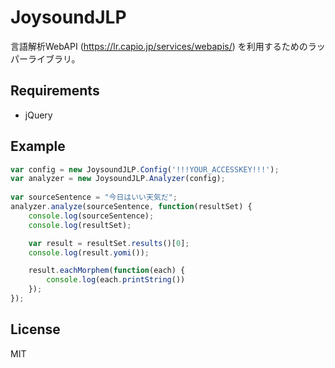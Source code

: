 JoysoundJLP
===========

言語解析WebAPI (https://lr.capio.jp/services/webapis/) を利用するためのラッパーライブラリ。

## Requirements
* jQuery


## Example
```JavaScript
var config = new JoysoundJLP.Config('!!!YOUR_ACCESSKEY!!!');
var analyzer = new JoysoundJLP.Analyzer(config);
        
var sourceSentence = "今日はいい天気だ";
analyzer.analyze(sourceSentence, function(resultSet) {
    console.log(sourceSentence);
    console.log(resultSet);

    var result = resultSet.results()[0];
    console.log(result.yomi());

    result.eachMorphem(function(each) {
        console.log(each.printString())
    });
});
```


## License
MIT
